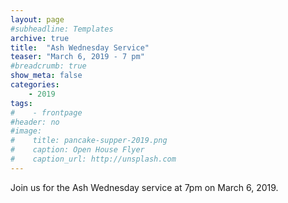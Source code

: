 ```yaml
---
layout: page
#subheadline: Templates
archive: true
title:  "Ash Wednesday Service"
teaser: "March 6, 2019 - 7 pm"
#breadcrumb: true
show_meta: false
categories:
    - 2019
tags:
#    - frontpage
#header: no
#image:
#    title: pancake-supper-2019.png
#    caption: Open House Flyer
#    caption_url: http://unsplash.com
---
```

Join us for the Ash Wednesday service at 7pm on March 6, 2019.
